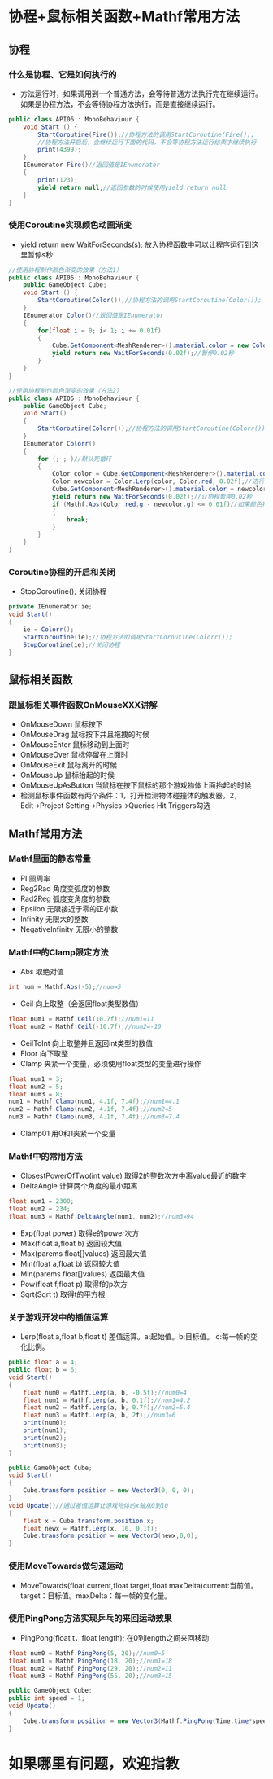 # 协程+鼠标相关函数+Mathf常用方法
## 协程
### 什么是协程、它是如何执行的 
* 方法运行时，如果调用到一个普通方法，会等待普通方法执行完在继续运行。如果是协程方法，不会等待协程方法执行，而是直接继续运行。
```C#
public class API06 : MonoBehaviour {
	void Start () {
        StartCoroutine(Fire());//协程方法的调用StartCoroutine(Fire());
        //协程方法开启后，会继续运行下面的代码，不会等协程方法运行结束才继续执行
        print(4399);
	}
    IEnumerator Fire()//返回值是IEnumerator
    {
        print(123);
        yield return null;//返回参数的时候使用yield return null
    }
}
```
### 使用Coroutine实现颜色动画渐变
* yield return new WaitForSeconds(s); 放入协程函数中可以让程序运行到这里暂停s秒
```C#
//使用协程制作颜色渐变的效果（方法1）
public class API06 : MonoBehaviour {
    public GameObject Cube;
	void Start () {
        StartCoroutine(Color());//协程方法的调用StartCoroutine(Color());
    }
    IEnumerator Color()//返回值是IEnumerator
    {
        for(float i = 0; i< 1; i += 0.01f)
        {
            Cube.GetComponent<MeshRenderer>().material.color = new Color(i, i, i, i);//调用Cube的颜色并且让其发生变化
            yield return new WaitForSeconds(0.02f);//暂停0.02秒
        }
    }
}
```
```C#
//使用协程制作颜色渐变的效果（方法2）
public class API06 : MonoBehaviour {
    public GameObject Cube;
    void Start()
    {
        StartCoroutine(Colorr());//协程方法的调用StartCoroutine(Colorr());
    }
    IEnumerator Colorr()
    {
        for (; ; )//默认死循环
        {
            Color color = Cube.GetComponent<MeshRenderer>().material.color;//获得cube的颜色，并且赋给color
            Color newcolor = Color.Lerp(color, Color.red, 0.02f);//进行差值运算，并且将预算结果赋给newcolor
            Cube.GetComponent<MeshRenderer>().material.color = newcolor;//让cube的颜色等于newcolor的颜色
            yield return new WaitForSeconds(0.02f);//让协程暂停0.02秒
            if (Mathf.Abs(Color.red.g - newcolor.g) <= 0.01f)//如果颜色特别接近就结束循环
            {
                break;
            }
        }
    }
}
```
### Coroutine协程的开启和关闭
* StopCoroutine(); 关闭协程
```C#
private IEnumerator ie;
void Start()
{
    ie = Colorr();
    StartCoroutine(ie);//协程方法的调用StartCoroutine(Colorr());
    StopCoroutine(ie);//关闭协程
}
```
## 鼠标相关函数
### 跟鼠标相关事件函数OnMouseXXX讲解
* OnMouseDown 鼠标按下
* OnMouseDrag 鼠标按下并且拖拽的时候
* OnMouseEnter 鼠标移动到上面时
* OnMouseOver 鼠标停留在上面时
* OnMouseExit 鼠标离开的时候
* OnMouseUp 鼠标抬起的时候
* OnMouseUpAsButton 当鼠标在按下鼠标的那个游戏物体上面抬起的时候
* 检测鼠标事件函数有两个条件：1，打开检测物体碰撞体的触发器。2，Edit→Project Setting→Physics→Queries Hit Triggers勾选
## Mathf常用方法
### Mathf里面的静态常量
* PI 圆周率
* Reg2Rad 角度变弧度的参数
* Rad2Reg 弧度变角度的参数
* Epsilon 无限接近于零的正小数
* Infinity 无限大的整数
* NegativeInfinity 无限小的整数
### Mathf中的Clamp限定方法
* Abs 取绝对值
```C#
int num = Mathf.Abs(-5);//num=5
```
* Ceil 向上取整（会返回float类型数值）
```C#
float num1 = Mathf.Ceil(10.7f);//num1=11
float num2 = Mathf.Ceil(-10.7f);//num2=-10
```
* CeilToInt 向上取整并且返回int类型的数值
* Floor 向下取整
* Clamp 夹紧一个变量，必须使用float类型的变量进行操作
```C#
float num1 = 3;
float num2 = 5;
float num3 = 8;
num1 = Mathf.Clamp(num1, 4.1f, 7.4f);//num1=4.1
num2 = Mathf.Clamp(num2, 4.1f, 7.4f);//num2=5
num3 = Mathf.Clamp(num3, 4.1f, 7.4f);//num3=7.4
```
* Clamp01 用0和1夹紧一个变量
### Mathf中的常用方法
* ClosestPowerOfTwo(int value) 取得2的整数次方中离value最近的数字
* DeltaAngle 计算两个角度的最小距离
```C#
float num1 = 2300;
float num2 = 234;
float num3 = Mathf.DeltaAngle(num1, num2);//num3=94
```
* Exp(float power) 取得e的power次方
* Max(float a,float b) 返回较大值
* Max(parems float[]values) 返回最大值
* Min(float a,float b) 返回较大值
* Min(parems float[]values) 返回最大值
* Pow(float f,float p) 取得f的p次方
* Sqrt(Sqrt t) 取得t的平方根
### 关于游戏开发中的插值运算
* Lerp(float a,float b,float t) 差值运算。a:起始值。b:目标值。 c:每一帧的变化比例。
```C#
public float a = 4;
public float b = 6;
void Start()
{
    float num0 = Mathf.Lerp(a, b, -0.5f);//num0=4
    float num1 = Mathf.Lerp(a, b, 0.1f);//num1=4.2
    float num2 = Mathf.Lerp(a, b, 0.7f);//num2=5.4
    float num3 = Mathf.Lerp(a, b, 2f);//num3=6
    print(num0);
    print(num1);
    print(num2);
    print(num3);
}
```
```C#
public GameObject Cube;
void Start()
{
    Cube.transform.position = new Vector3(0, 0, 0);
}
void Update()//通过差值运算让游戏物体的x轴从0到10
{
    float x = Cube.transform.position.x;
    float newx = Mathf.Lerp(x, 10, 0.1f);
    Cube.transform.position = new Vector3(newx,0,0);
}
```
### 使用MoveTowards做匀速运动
* MoveTowards(float current,float target,float maxDelta)current:当前值。target：目标值。maxDelta：每一帧的变化量。
### 使用PingPong方法实现乒乓的来回运动效果
* PingPong(float t，float length);         在0到length之间来回移动
```C#
float num0 = Mathf.PingPong(5, 20);//num0=5
float num1 = Mathf.PingPong(18, 20);//num1=18
float num2 = Mathf.PingPong(29, 20);//num2=11
float num3 = Mathf.PingPong(55, 20);//num3=15
```
```C#
public GameObject Cube;
public int speed = 1;
void Update()
{
    Cube.transform.position = new Vector3(Mathf.PingPong(Time.time*speed, 5), 0, 0);//让游戏物体沿着x轴在0到5之间以1的速度来回移动
}
```
# 如果哪里有问题，欢迎指教
